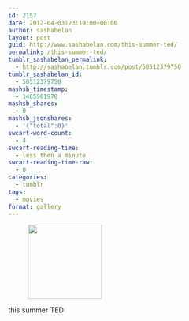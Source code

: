 ```yaml
---
id: 2157
date: 2012-04-03T23:19:00+00:00
author: sashabelan
layout: post
guid: http://www.sashabelan.com/this-summer-ted/
permalink: /this-summer-ted/
tumblr_sashabelan_permalink:
  - http://sashabelan.tumblr.com/post/50512379750
tumblr_sashabelan_id:
  - 50512379750
mashsb_timestamp:
  - 1465901978
mashsb_shares:
  - 0
mashsb_jsonshares:
  - '{"total":0}'
swcart-word-count:
  - 4
swcart-reading-time:
  - less then a minute
swcart-reading-time-raw:
  - 0
categories:
  - tumblr
tags:
  - movies
format: gallery
---
```

<div id='gallery-169' class='gallery galleryid-2157 gallery-columns-3 gallery-size-thumbnail'>
  <figure class='gallery-item'> 
  
  <div class='gallery-icon portrait'>
    <a href='http://www.sashabelan.ru/this-summer-ted/attachment/2158/'><img width="150" height="150" src="http://www.sashabelan.ru/wp-content/uploads/2012/04/tumblr_mmutrxwdh01qarj97o1_1280-150x150.jpg" class="attachment-thumbnail size-thumbnail" alt="" /></a>
  </div></figure>
</div>

this summer TED